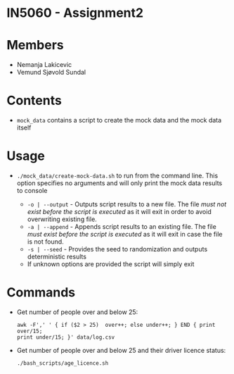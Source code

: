 # IN5060 - Assignment2

# Members

* Nemanja Lakicevic
* Vemund Sjøvold Sundal

# Contents

* `mock_data` contains a script to create the mock data and the mock data
itself

# Usage

* `./mock_data/create-mock-data.sh` to run from the command line. This option specifies
no arguments and will only print the mock data results to console

  * `-o | --output` - Outputs script results to a new file. The file *must
  not exist before the script is executed* as it will exit in order to avoid
  overwriting existing file.
  * `-a | --append` - Appends script results to an existing file. The file *must
  exist before the script is executed* as it will exit in case the file is not
  found.
  * `-s | --seed` - Provides the seed to randomization and outputs
  deterministic results
  * If unknown options are provided the script will simply exit

# Commands

* Get number of people over and below 25:
  ```
  awk -F',' ' { if ($2 > 25)  over++; else under++; } END { print over/15;
  print under/15; }' data/log.csv
  ```

* Get number of people over and below 25 and their driver licence status:
  ```
  ./bash_scripts/age_licence.sh
  ```

